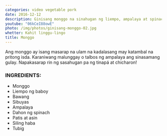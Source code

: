 ```yaml
---
categories: video vegetable pork
date: 2016-12-12
description: Ginisang monggo na sinahugan ng liempo, ampalaya at spinach
youtube: "06kCeI88owE"
photo: /img/photos/ginisang-monggo-02.jpg
whetter: Kahit linggu-lingo
title: Monggo
---
```


Ang monggo ay isang masarap na ulam na kadalasang may katambal na pritong isda. Karaniwang malunggay o talbos ng ampalaya ang sinasamang gulay. Napakasarap rin ng sasahugan pa ng tinapá at chicharon!

### INGREDIENTS:
* Monggo
* Liempo ng baboy
* Bawang
* Sibuyas
* Ampalaya
* Dahon ng spinach
* Patis at asin
* Siling haba
* Tubig


